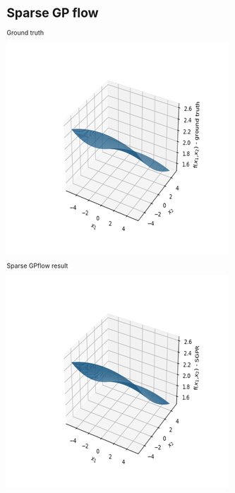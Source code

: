 # Sparse GP flow

Ground truth

<img src="fig/ground_truth.png" width="640" height="480"/>

Sparse GPflow result

<img src="fig/SGP_result.png" width="640" height="480"/>

